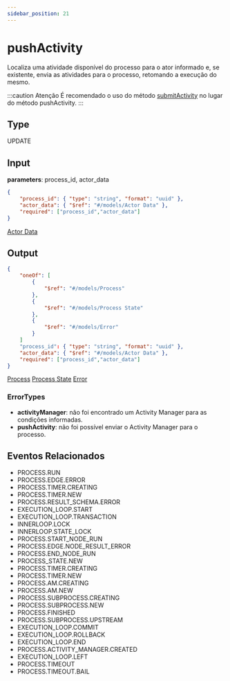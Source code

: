 ```yaml
---
sidebar_position: 21
---
```

# pushActivity

Localiza uma atividade disponível do processo para o ator informado e, se existente, envia as atividades para o processo, retomando a execução do mesmo.

:::caution Atenção
É recomendado o uso do método [submitActivity](./submitActivity) no lugar do método pushActivity.
:::

## Type

UPDATE

## Input

**parameters**: process_id, actor_data
``` json title=Schema
{
    "process_id": { "type": "string", "format": "uuid" },
    "actor_data": { "$ref": "#/models/Actor Data" },
    "required": ["process_id","actor_data"]
}
```
[Actor Data](../models/actor_data)

## Output
``` json title=Schema
{
    "oneOf": [
        {
            "$ref": "#/models/Process"    
        },
        {
            "$ref": "#/models/Process State"    
        },
        {
            "$ref": "#/models/Error"
        }
    ]
    "process_id": { "type": "string", "format": "uuid" },
    "actor_data": { "$ref": "#/models/Actor Data" },
    "required": ["process_id","actor_data"]
}
```
[Process](../models/process)
[Process State](../models/processState)
[Error](../models/error)

### ErrorTypes

+ **activityManager**: não foi encontrado um Activity Manager para as condições informadas.
+ **pushActivity**: não foi possível enviar o Activity Manager para o processo.

## Eventos Relacionados

+ PROCESS.RUN
+ PROCESS.EDGE.ERROR
+ PROCESS.TIMER.CREATING
+ PROCESS.TIMER.NEW
+ PROCESS.RESULT_SCHEMA.ERROR
+ EXECUTION_LOOP.START
+ EXECUTION_LOOP.TRANSACTION
+ INNERLOOP.LOCK
+ INNERLOOP.STATE_LOCK
+ PROCESS.START_NODE_RUN
+ PROCESS.EDGE.NODE_RESULT_ERROR
+ PROCESS.END_NODE_RUN
+ PROCESS_STATE.NEW
+ PROCESS.TIMER.CREATING
+ PROCESS.TIMER.NEW
+ PROCESS.AM.CREATING
+ PROCESS.AM.NEW
+ PROCESS.SUBPROCESS.CREATING
+ PROCESS.SUBPROCESS.NEW
+ PROCESS.FINISHED
+ PROCESS.SUBPROCESS.UPSTREAM
+ EXECUTION_LOOP.COMMIT
+ EXECUTION_LOOP.ROLLBACK
+ EXECUTION_LOOP.END
+ PROCESS.ACTIVITY_MANAGER.CREATED
+ EXECUTION_LOOP.LEFT
+ PROCESS.TIMEOUT
+ PROCESS.TIMEOUT.BAIL